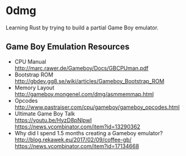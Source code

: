 # 0dmg

Learning Rust by trying to build a partial Game Boy emulator.

## Game Boy Emulation Resources  

- CPU Manual  
  http://marc.rawer.de/Gameboy/Docs/GBCPUman.pdf
- Bootstrap ROM  
  http://gbdev.gg8.se/wiki/articles/Gameboy_Bootstrap_ROM  
- Memory Layout  
  http://gameboy.mongenel.com/dmg/asmmemmap.html
- Opcodes  
  http://www.pastraiser.com/cpu/gameboy/gameboy_opcodes.html
- Ultimate Game Boy Talk  
  https://youtu.be/HyzD8pNlpwI  
  https://news.ycombinator.com/item?id=13290362
- Why did I spend 1.5 months creating a Gameboy emulator?  
  http://blog.rekawek.eu/2017/02/09/coffee-gb/  
  https://news.ycombinator.com/item?id=17134668
